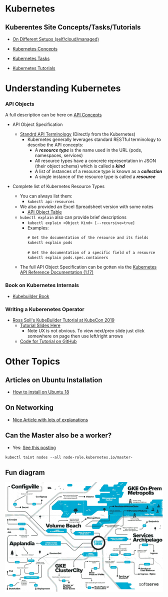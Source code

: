 # Kubernetes

## Kuberentes Site Concepts/Tasks/Tutorials

* [On Different Setups (self/cloud/managed)](https://kubernetes.io/docs/setup/)

* [Kubernetes Concepts](https://kubernetes.io/docs/concepts/)

* [Kubernetes Tasks](https://kubernetes.io/docs/tasks/)

* [Kubernetes Tutorials](https://kubernetes.io/docs/tutorials/)

# Understanding Kubernetes 

### API Objects 

A full description can be here on [API Concepts](ttps://kubernetes.io/docs/reference/using-api/api-concepts/)


* API Object Specification
    *  [Standrd API Terminology](https://kubernetes.io/docs/reference/using-api/api-concepts/#standard-api-terminology) (Directly from the Kubernetes)
        * Kubernetes generally leverages standard RESTful terminology to describe the API concepts:
            * A ___resource type___ is the name used in the URL (pods, namespaces, services)
            * All resource types have a concrete representation in JSON (their object schema) which is called a ___kind___
            * A list of instances of a resource type is known as a ___collection___
            * A single instance of the resource type is called a ___resource___

* Complete list of Kubernetes Resource Types
    * You can always list them:
        * ```kubectl api-resources```
    * We also provided an Excel Spreadsheet version with some notes
        * [API Object Table](Kubernetes-API-Objects.xlsx)
    * ```kubectl explain``` also can provide brief descriptions
        * ```kubectl explain <Object Kind> [--recursive=true]```
        * Examples:
            >
            ```
            # Get the documentation of the resource and its fields
            kubectl explain pods

            # Get the documentation of a specific field of a resource
            kubectl explain pods.spec.containers
            ```   
    * The full API Object Specification can be gotten via the [Kubernetes API Reference Documentation (1.17)](https://kubernetes.io/docs/reference/generated/kubernetes-api/v1.17/)

### Book on Kubernetes Internals 

* [Kubebuilder Book](https://kubebuilder.io/)

### Writing a Kuberenetes Operator
* [Ross Soll's KubeBuilder Tutorial at KubeCon 2019](https://youtu.be/KBTXBUVNF2I?list=PLj6h78yzYM2NDs-iu8WU5fMxINxHXlien)
    * [Tutorial Slides Here](https://pres.metamagical.dev/kubecon-us-2019/)
        * Note UX is not obvious. To view next/prev slide just click somewhere on page then use left/right arrows
    * [Code for Tutorial on GitHub](https://github.com/DirectXMan12/kubebuilder-workshops/tree/kubecon-us-2019)

# Other Topics

## Articles on Ubuntu Installation

*  [How to install on Ubuntu 18](https://geekflare.com/install-kubernetes-on-ubuntu/)

## On Networking

* [Nice Article with lots of explanations](https://rancher.com/blog/2019/2019-03-21-comparing-kubernetes-cni-providers-flannel-calico-canal-and-weave/)

## Can the Master also be a worker?
* Yes: [See this posting](https://stackoverflow.com/questions/43147941/allow-scheduling-of-pods-on-kubernetes-master)
```
kubectl taint nodes --all node-role.kubernetes.io/master-
```

## Fun diagram

![SoftServe Kubernetes](Kubernetes-Softserve.jpg "Cloning a VM")
